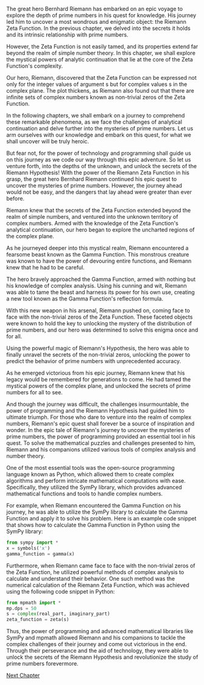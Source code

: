 The great hero Bernhard Riemann has embarked on an epic voyage to explore the depth of prime numbers in his quest for knowledge. His journey led him to uncover a most wondrous and enigmatic object: the Riemann Zeta Function. In the previous chapter, we delved into the secrets it holds and its intrinsic relationship with prime numbers.

However, the Zeta Function is not easily tamed, and its properties extend far beyond the realm of simple number theory. In this chapter, we shall explore the mystical powers of analytic continuation that lie at the core of the Zeta Function's complexity. 

Our hero, Riemann, discovered that the Zeta Function can be expressed not only for the integer values of argument s but for complex values s in the complex plane. The plot thickens, as Riemann also found out that there are infinite sets of complex numbers known as non-trivial zeros of the Zeta Function.

In the following chapters, we shall embark on a journey to comprehend these remarkable phenomena, as we face the challenges of analytical continuation and delve further into the mysteries of prime numbers. Let us arm ourselves with our knowledge and embark on this quest, for what we shall uncover will be truly heroic. 

But fear not, for the power of technology and programming shall guide us on this journey as we code our way through this epic adventure. So let us venture forth, into the depths of the unknown, and unlock the secrets of the Riemann Hypothesis!
With the power of the Riemann Zeta Function in his grasp, the great hero Bernhard Riemann continued his epic quest to uncover the mysteries of prime numbers. However, the journey ahead would not be easy, and the dangers that lay ahead were greater than ever before.

Riemann knew that the secrets of the Zeta Function extended beyond the realm of simple numbers, and ventured into the unknown territory of complex numbers. Armed with the knowledge of the Zeta Function's analytical continuation, our hero began to explore the uncharted regions of the complex plane.

As he journeyed deeper into this mystical realm, Riemann encountered a fearsome beast known as the Gamma Function. This monstrous creature was known to have the power of devouring entire functions, and Riemann knew that he had to be careful.

The hero bravely approached the Gamma Function, armed with nothing but his knowledge of complex analysis. Using his cunning and wit, Riemann was able to tame the beast and harness its power for his own use, creating a new tool known as the Gamma Function's reflection formula.

With this new weapon in his arsenal, Riemann pushed on, coming face to face with the non-trivial zeros of the Zeta Function. These faceted objects were known to hold the key to unlocking the mystery of the distribution of prime numbers, and our hero was determined to solve this enigma once and for all.

Using the powerful magic of Riemann's Hypothesis, the hero was able to finally unravel the secrets of the non-trivial zeros, unlocking the power to predict the behavior of prime numbers with unprecedented accuracy.

As he emerged victorious from his epic journey, Riemann knew that his legacy would be remembered for generations to come. He had tamed the mystical powers of the complex plane, and unlocked the secrets of prime numbers for all to see.

And though the journey was difficult, the challenges insurmountable, the power of programming and the Riemann Hypothesis had guided him to ultimate triumph. For those who dare to venture into the realm of complex numbers, Riemann's epic quest shall forever be a source of inspiration and wonder.
In the epic tale of Riemann's journey to uncover the mysteries of prime numbers, the power of programming provided an essential tool in his quest. To solve the mathematical puzzles and challenges presented to him, Riemann and his companions utilized various tools of complex analysis and number theory.

One of the most essential tools was the open-source programming language known as Python, which allowed them to create complex algorithms and perform intricate mathematical computations with ease. Specifically, they utilized the SymPy library, which provides advanced mathematical functions and tools to handle complex numbers.

For example, when Riemann encountered the Gamma Function on his journey, he was able to utilize the SymPy library to calculate the Gamma Function and apply it to solve his problem. Here is an example code snippet that shows how to calculate the Gamma Function in Python using the SymPy library:

```python
from sympy import *
x = symbols('x')
gamma_function = gamma(x)
```

Furthermore, when Riemann came face to face with the non-trivial zeros of the Zeta Function, he utilized powerful methods of complex analysis to calculate and understand their behavior. One such method was the numerical calculation of the Riemann Zeta Function, which was achieved using the following code snippet in Python:

```python
from mpmath import *
mp.dps = 50
s = complex(real_part, imaginary_part)
zeta_function = zeta(s)
```

Thus, the power of programming and advanced mathematical libraries like SymPy and mpmath allowed Riemann and his companions to tackle the complex challenges of their journey and come out victorious in the end. Through their perseverance and the aid of technology, they were able to unlock the secrets of the Riemann Hypothesis and revolutionize the study of prime numbers forevermore.


[Next Chapter](04_Chapter04.md)
